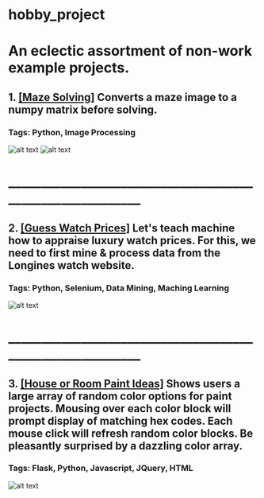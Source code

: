 # hobby_project

# An eclectic assortment of non-work example projects.

## 1. <a href="https://github.com/ZhongRabbit/hobby_project/tree/master/Maze%20Solving">[Maze Solving]</a> Converts a maze image to a numpy matrix before solving.
### Tags: Python, Image Processing
![alt text](https://github.com/ZhongRabbit/hobby_project/blob/master/Maze%20Solving/maze_3.gif)
![alt text](https://github.com/ZhongRabbit/hobby_project/blob/master/Maze%20Solving/maze_4.gif)
# _________________________________________________________
## 2. <a href="https://github.com/ZhongRabbit/hobby_project/tree/master/Guess%20Watch%20Prices">[Guess Watch Prices]</a> Let's teach machine how to appraise luxury watch prices. For this, we need to first mine & process data from the Longines watch website.
### Tags: Python, Selenium, Data Mining, Maching Learning
![alt text](https://github.com/ZhongRabbit/hobby_project/blob/master/Guess%20Watch%20Prices/Compare%20Longines%20Watches.png)
# _________________________________________________________
## 3. <a href="https://github.com/ZhongRabbit/hobby_project/tree/master/House%20or%20Room%20Paint%20Ideas">[House or Room Paint Ideas]</a> Shows users a large array of random color options for paint projects. Mousing over each color block will prompt display of matching hex codes. Each mouse click will refresh random color blocks. Be pleasantly surprised by a dazzling color array.
### Tags: Flask, Python, Javascript, JQuery, HTML
![alt text](https://github.com/ZhongRabbit/hobby_project/blob/master/House%20or%20Room%20Paint%20Ideas/Paint%20Ideas%20720K.gif)
